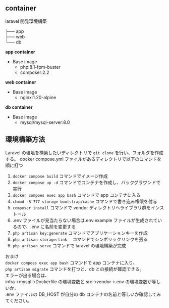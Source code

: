 ## container

laravel 開発環境構築

├── app<br>
├── web<br>
└── db<br>

**app container**<br>

- Base image<br>
  - php:8.1-fpm-buster<br>
  - composer:2.2

**web container**<br>

- Base image<br>
  - nginx:1.20-alpine

**db container**<br>

- Base image<br>
  - mysql/mysql-server:8.0

## 環境構築方法

Laravel の環境を構築したいディレクトリで `git clone` を行い、フォルダを作成する。
docker compose.yml ファイルがあるディレクトリで以下のコマンドを順に打つ

1. `docker compose build` コマンドでイメージ作成
2. `docker compose up -d` コマンドでコンテナを作成し、バックグラウンドで実行
3. `docker compoes exec app bash` コマンドで app コンテナに入る
4. `chmod -R 777 storage bootstrap/cache` コマンドで書き込み権限を付与
5. `composer install` コマンドで vendor ディレクトリへライブラリ群をインストール
6. .env ファイルが見当たらない場合は.env.example ファイルが生成されているので、.env に名前を変更する
7. `php artisan key:generate` コマンドでアプリケーションキーを作成
8. `php artisan storage:link` 　コマンドでシンボリックリンクを張る
9. `php artisan serve` コマンドで laravel の環境構築が完成

おまけ  
`docker compoes exec app bash` コマンドで app コンテナに入り、  
`php artisan migrate` コマンドを打つと、db との接続が確認できる。  
エラーが出る場合は、  
infra→mysql→Dockerfile の環境変数と src→vendor→.env の環境変数が等しいか、  
.env ファイルの DB_HOST が自分の db コンテナの名前と等しいか確認してみてください。
